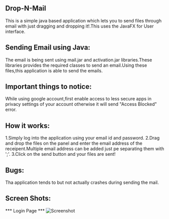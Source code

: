 ## Drop-N-Mail
This is a simple java based application which lets you to send files through email with just dragging and dropping it!.This uses the JavaFX for User interface.

## Sending Email using Java:
The email is being sent using mail.jar and activation.jar libraries.These libraries provides the required classes to send an email.Using these files,this application is able to send the emails.

## Important things to notice:
While using google account,first enable access to less secure apps in privacy settings of your account otherwise it will send "Access Blocked" error.


## How it works:
1.Simply log into the application using your email id and password.
2.Drag and drop the files on the panel and enter the email address of the receipent.Multiple email address can be added just pe separating them with ';'.
3.Click on the send button and your files are sent!

## Bugs:
Tha application tends to but not actually crashes during sending the mail.


## Screen Shots:
*** Login Page ***
![Screenshot]()

